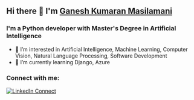## Hi there 👋 I'm  <a href="https://www.linkedin.com/in/ganesh-kumaran-masilamani-6372561aa/" target="_blank">Ganesh Kumaran Masilamani </a>

### I'm a Python developer with Master's Degree in Artificial Intelligence
- 👀 I’m interested in Artificial Intelligence, Machine Learning, Computer Vision, Natural Language Processing, Software Development
- 🌱 I’m currently learning Django, Azure

### Connect with me:

[![LinkedIn Connect](https://img.shields.io/badge/%20-Connect-black?color=14171A&labelColor=212121&logo=linkedin&logoColor=ffffff)](https://www.linkedin.com/in/ganesh-kumaran-masilamani-6372561aa/) 
<br />

